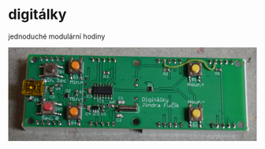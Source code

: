 # digitálky
jednoduché modulární hodiny

<ing src="https://raw.githubusercontent.com/fulda1/digitalky/main/img/front.jpg">  
  
<img src="https://raw.githubusercontent.com/fulda1/digitalky/main/img/back.jpg">
